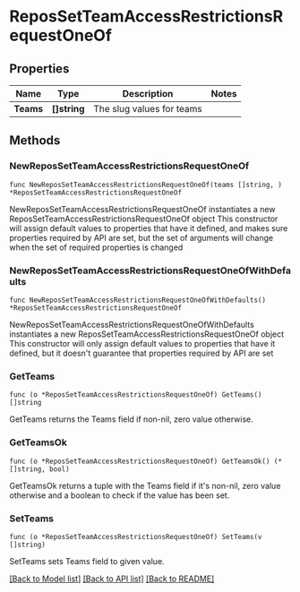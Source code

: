 # ReposSetTeamAccessRestrictionsRequestOneOf

## Properties

Name | Type | Description | Notes
------------ | ------------- | ------------- | -------------
**Teams** | **[]string** | The slug values for teams | 

## Methods

### NewReposSetTeamAccessRestrictionsRequestOneOf

`func NewReposSetTeamAccessRestrictionsRequestOneOf(teams []string, ) *ReposSetTeamAccessRestrictionsRequestOneOf`

NewReposSetTeamAccessRestrictionsRequestOneOf instantiates a new ReposSetTeamAccessRestrictionsRequestOneOf object
This constructor will assign default values to properties that have it defined,
and makes sure properties required by API are set, but the set of arguments
will change when the set of required properties is changed

### NewReposSetTeamAccessRestrictionsRequestOneOfWithDefaults

`func NewReposSetTeamAccessRestrictionsRequestOneOfWithDefaults() *ReposSetTeamAccessRestrictionsRequestOneOf`

NewReposSetTeamAccessRestrictionsRequestOneOfWithDefaults instantiates a new ReposSetTeamAccessRestrictionsRequestOneOf object
This constructor will only assign default values to properties that have it defined,
but it doesn't guarantee that properties required by API are set

### GetTeams

`func (o *ReposSetTeamAccessRestrictionsRequestOneOf) GetTeams() []string`

GetTeams returns the Teams field if non-nil, zero value otherwise.

### GetTeamsOk

`func (o *ReposSetTeamAccessRestrictionsRequestOneOf) GetTeamsOk() (*[]string, bool)`

GetTeamsOk returns a tuple with the Teams field if it's non-nil, zero value otherwise
and a boolean to check if the value has been set.

### SetTeams

`func (o *ReposSetTeamAccessRestrictionsRequestOneOf) SetTeams(v []string)`

SetTeams sets Teams field to given value.



[[Back to Model list]](../README.md#documentation-for-models) [[Back to API list]](../README.md#documentation-for-api-endpoints) [[Back to README]](../README.md)


